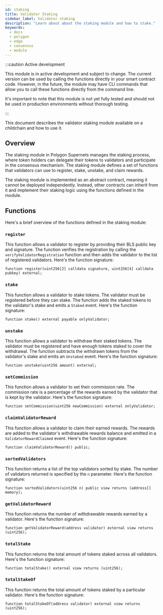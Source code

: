 ```yaml
---
id: staking
title: Validator Staking
sidebar_label: Validator staking
description: "Learn about about the staking module and how to stake."
keywords:
  - docs
  - polygon
  - edge
  - consensus
  - module
---
```


:::caution Active development

This module is in active development and subject to change. The current version can be used by calling the functions directly in your smart contract code. However, in the future, the module may have CLI commands that allow you to call these functions directly from the command line.

It's important to note that this module is not yet fully tested and should not be used in production environments without thorough testing.

:::

This document describes the validator staking module available on a childchain and how to use it.

## Overview

The staking module in Polygon Supernets manages the staking process, where token holders can delegate their tokens to validators and participate in the consensus mechanism. The staking module defines a set of functions that validators can use to register, stake, unstake, and claim rewards.

The staking module is implemented as an abstract contract, meaning it cannot be deployed independently. Instead, other contracts can inherit from it and implement their staking logic using the functions defined in the module.

## Functions

Here's a brief overview of the functions defined in the staking module:

### `register`

This function allows a validator to register by providing their BLS public key and signature. The function verifies the registration by calling the `verifyValidatorRegistration` function and then adds the validator to the list of registered validators. Here's the function signature:

```solidity
function register(uint256[2] calldata signature, uint256[4] calldata pubkey) external;
```

### `stake`

This function allows a validator to stake tokens. The validator must be registered before they can stake. The function adds the staked tokens to the validator's stake and emits a `Staked` event. Here's the function signature:

```solidity
function stake() external payable onlyValidator;
```

### `unstake`

This function allows a validator to withdraw their staked tokens. The validator must be registered and have enough tokens staked to cover the withdrawal. The function subtracts the withdrawn tokens from the validator's stake and emits an `Unstaked` event. Here's the function signature:

```solidity
function unstake(uint256 amount) external;
```

### `setCommission`

This function allows a validator to set their commission rate. The commission rate is a percentage of the rewards earned by the validator that is kept by the validator. Here's the function signature:

```solidity
function setCommission(uint256 newCommission) external onlyValidator;
```

### `claimValidatorReward`

This function allows a validator to claim their earned rewards. The rewards are added to the validator's withdrawable rewards balance and emitted in a `ValidatorRewardClaimed` event. Here's the function signature:

```solidity
function claimValidatorReward() public;
```

### `sortedValidators`

This function returns a list of the top validators sorted by stake. The number of validators returned is specified by the `n` parameter. Here's the function signature:

```solidity
function sortedValidators(uint256 n) public view returns (address[] memory);
```

### `getValidatorReward`

This function returns the number of withdrawable rewards earned by a validator. Here's the function signature:

```solidity
function getValidatorReward(address validator) external view returns (uint256);
```

### `totalStake`

This function returns the total amount of tokens staked across all validators. Here's the function signature:

```solidity
function totalStake() external view returns (uint256);
```

### `totalStakeOf`

This function returns the total amount of tokens staked by a particular validator. Here's the function signature:

```solidity
function totalStakeOf(address validator) external view returns (uint256);
```
